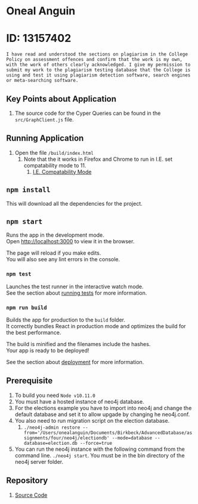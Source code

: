 
 # Oneal Anguin
 # ID: 13157402
 ``I have read and understood the sections on plagiarism in the College Policy on assessment offences and confirm that the work is my own, with the work of others clearly acknowledged. I give my permission to submit my work to the plagiarism
testing database that the College is using and test it using plagiarism detection software, search engines or meta-searching software.``

## Key Points about Application
1. The source code for the Cyper Queries can be found in the `src/GraphClient.js` file.

## Running Application
1. Open the file `/build/index.html`
   1. Note that the it works in Firefox and Chrome to run in I.E. set compatability mode to 11.
      1. [I.E. Compatability Mode](https://www.k-state.edu/its/helpdesk/ie10-enable-compatibility-mode.html)

## `npm install`
This will download all the dependencies for the project.

## `npm start`

Runs the app in the development mode.<br>
Open [http://localhost:3000](http://localhost:3000) to view it in the browser.

The page will reload if you make edits.<br>
You will also see any lint errors in the console.

### `npm test`

Launches the test runner in the interactive watch mode.<br>
See the section about [running tests](https://facebook.github.io/create-react-app/docs/running-tests) for more information.

### `npm run build`

Builds the app for production to the `build` folder.<br>
It correctly bundles React in production mode and optimizes the build for the best performance.

The build is minified and the filenames include the hashes.<br>
Your app is ready to be deployed!

See the section about [deployment](https://facebook.github.io/create-react-app/docs/deployment) for more information.

## Prerequisite
1. To build you need `Node v10.11.0`
1. You must have a hosted instance of neo4j database.
1. For the elections example you have to import into neo4j and change the default database and set it to allow upgade by changing he neo4j.conf.
1. You also need to run migration script on the election database.
   1. `./neo4j-admin restore --from='/Users/onealanguin/Documents/Birkbeck/AdvancedDatabase/assignments/four/neo4j/electiondb' --mode=database --database=election.db --force=true`
1. You can run the neo4j instance with the following command from the command line. `./neo4j start`. You must be in the bin directory of the neo4j server folder.

## Repository
1. [Source Code](https://github.com/oanguin/adms-election)
